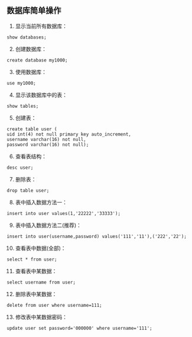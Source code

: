 ## 数据库简单操作

1. 显示当前所有数据库：  
``` shell
show databases;
```  
2. 创建数据库：  
``` shell
create database my1000;
```  
3. 使用数据库：  
``` shell
use my1000;
```  
4. 显示该数据库中的表：  
``` shell
show tables;
```  
5. 创建表：  
``` shell  
create table user (  
uid int(4) not null primary key auto_increment, 
username varchar(16) not null, 
password varchar(16) not null);
```  
6. 查看表结构：  
``` shell
desc user;
``` 
7. 删除表：  
``` shell
drop table user;
```
8. 表中插入数据方法一：  
``` shell
insert into user values(1,'22222','33333');
```  
9. 表中插入数据方法二(推荐)：  
``` shell
insert into user(username,password) values('111','11'),('222','22');
```    
10. 查看表中数据(全部)：  
``` shell
select * from user;
```  
11. 查看表中某数据：  
``` shell
select username from user;
``` 
12. 删除表中某数据：  
``` shell
delete from user where username=111;
```  
13. 修改表中某数据密码：  
``` shell
update user set password='000000' where username='111';
```  




























